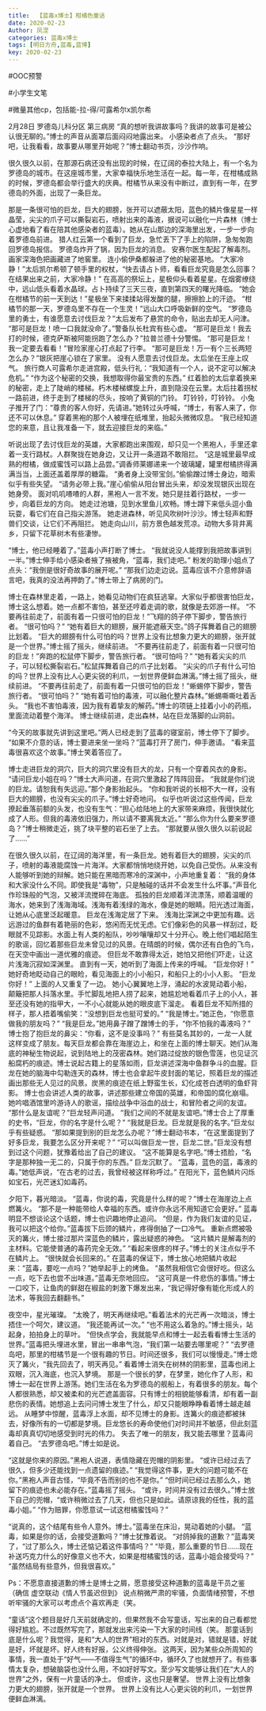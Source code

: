```yaml
---
title:  【蓝毒x博士】柑橘色童话
date: 2020-02-23
Author: 凤涅
categories: 蓝毒x博士
tags: [明日方舟,蓝毒,蓝博]
key: 2020-02-23
---
```


\#OOC预警

\#小学生文笔

\#微量其他cp，包括能-拉-得/可露希尔x凯尔希



2月28日 罗德岛儿科分区 第三病房
“真的想听我讲故事吗？我讲的故事可是被公认很无聊的。”博士的声音从面罩后面闷闷地露出来。
小感染者点了点头。
“那好吧，让我看看，故事要从哪里开始呢？”博士翻动书页，沙沙作响。

很久很久以前，在那源石病还没有出现的时候，在辽阔的泰拉大陆上，有一个名为罗德岛的城市。在这座城市里，大家幸福快乐地生活在一起。每一年，在柑橘成熟的时候，罗德岛都会举行盛大的庆典。柑橘节从来没有中断过，直到有一年，在罗德岛的外面，出现了一条巨龙。

那是一条很可怕的巨龙，巨大的翅膀，张开可以遮蔽太阳，蓝色的鳞片像星星一样晶莹，尖尖的爪子可以撕裂岩石，喷射出来的毒液，据说可以融化一片森林（博士心虚地看了看在陪其他感染者的蓝毒）。她从在山那边的深海里出发，一步一步向着罗德岛前进。
猎人红云第一个看到了巨龙，急忙丢下了手上的陷阱，急匆匆跑回罗德岛报信。
罗德岛炸开了锅，因为巨龙的消息。
安赛尔医生配起了解毒剂。
画家深海色把画藏进了地窖里。
连小偷伊桑都躲进了他的秘密基地。
“大家冷静！”太后凯尔希顿了顿手里的权杖，“快去请占卜师，看看巨龙究竟是怎么回事？在结果出来之前，大家冷静！”
在高高的祭坛上，星极仰头看着星星。在烟雾缭绕中，远山低头看着水晶球。占卜持续了三天三夜，直到第四天的曙光降临。
“她会在柑橘节的前一天到达！”星极坐下来揉揉站得发酸的腿，擦擦脸上的汗迹。
“柑橘节的那一天，罗德岛里不存在一个生灵！”远山大口呼吸新鲜的空气。
“罗德岛里的勇士，有谁愿意去讨伐巨龙？”太后发布了悬赏的命令，贴出去却无人问津。
“那可是巨龙！喷一口我就没命了。”警备队长杜宾有些心虚。
“那可是巨龙！我去打的时候，德克萨斯被阿能拐跑了怎么办？”拉普兰德十分警惕。
“那可是巨龙！我一定要去看看！”冒险家崖心打点起了行李。
“那可是巨龙！万一有个三长两短怎么办？”银灰把崖心锁在了家里。
没有人愿意去讨伐巨龙。太后坐在王座上叹气。
旅行商人可露希尔走进宫殿，低头行礼：“我知道有一个人，说不定可以解决危机。”
“作为这个秘密的交换，我想取得你最宝贵的东西。”
红着脸的太后拿着换来的秘密，走上了陡峭的楼梯。朽木楼梯螺旋上升，直到隐没在云里。太后拄着拐杖一路前进，终于走到了楼梯的尽头，按响了黄铜的门铃。
叮铃铃，叮铃铃。
小兔子推开了门：“尊贵的客人你好，先请进。”她转过头呼喊，“博士，有客人来了，你还不可以休息。”
穿着黑袍的那个人被埋在纸堆里，抬起头微微叹息。
“我已经知道您的来意，且让我准备一下，就去迎接巨龙的来临。”

听说出现了去讨伐巨龙的英雄，大家都跑出来围观，却只见一个黑袍人，手里还拿着一支行路杖。人群聚拢在她身边，又让开一条道路不敢阻拦。
“这是城里最早成熟的柑橘，做成蜜饯可以路上品尝。”调香师莱娜递来一个玻璃罐，罐里柑橘挤得满满当当，上面还盖着厚厚的糖霜。
“勇者身上没带宝剑。”偷偷蹭过博士身边，暗索似乎有些失望。
“请务必带上我。”崖心偷偷从阳台冒出头来，却没发现银灰出现在她身旁。
面对叽叽喳喳的人群，黑袍人一言不发。她只是拄着行路杖，一步一步，向着巨龙的方向。
她走过池塘，见到水里鱼儿欢畅。博士蹲下来低头逗小鱼玩耍，看它们在自己指尖游荡。
她走进森林，听见风吹树叶沙沙。博士轻声和野兽们交谈，让它们不再阻拦。
她走向山川，前方景色越发荒凉。动物大多背井离乡，只留下花草树木有些凄惨。

“博士，他已经睡着了。”蓝毒小声打断了博士。
“我就说没人能撑到我把故事讲到一半。”博士伸手给小感染者掖了掖被角，“蓝毒，我们走吧。”
粉发的助理小姐点了点头：“我倒是很好奇故事的展开呢。”
“那我们边走边说。蓝毒应该不介意修辞语言吧，我真的没法再押韵了。”博士带上了病房的门。

博士在森林里走着，一路上，她看见动物们在疯狂逃窜。大家似乎都很害怕巨龙，博士这么想着。她一点都不害怕，甚至还哼着走调的歌，就像是去郊游一样。
“不要再往前走了，前面有着一只很可怕的巨龙！”飞翔的鸽子停下脚步，警告旅行者。
“很可怕吗？”
“她有着巨大的翅膀，展开能遮蔽天空。”鸽子挥舞着自己的翅膀比划着。
“巨大的翅膀有什么可怕的吗？世界上没有比想象力更大的翅膀，张开就是一个世界。”博士摇了摇头，继续前进。
“不要再往前走了，前面有着一只很可怕的巨龙！”奔跑的松鼠停下脚步，警告旅行者。
“很可怕吗？”
“她有着尖尖的爪子，可以轻松撕裂岩石。”松鼠挥舞着自己的爪子比划着。
“尖尖的爪子有什么可怕的吗？世界上没有比人心更尖锐的利爪，一划世界便鲜血淋漓。”博士摇了摇头，继续前进。
“不要再往前走了，前面有着一只很可怕的巨龙！”蜥蜴停下脚步，警告旅行者。
“很可怕吗？”
“她有着可怕的毒液，可以融化整片森林。”蜥蜴嘶嘶吐着舌头。
“我也不害怕毒液，因为我有着挚友的解药。”博士的项链上挂着小小的药瓶，里面流动着整个海洋。
博士继续前进，走出森林，站在巨龙落脚的山洞前。

“今天的故事就先讲到这里吧。”两人已经走到了蓝毒的寝室前，博士停下了脚步。
“如果不介意的话，博士要进来坐一坐吗？”蓝毒打开了房门，伸手邀请。
“看来蓝毒很喜欢这个故事。”博士笑着答应了。

博士走进巨龙的洞穴，巨大的洞穴里没有巨大的龙，只有一个穿着风衣的身影。
“请问巨龙小姐在吗？”博士大声问道，在洞穴里激起了阵阵回音。
“我就是你们说的巨龙。请恕我有失远迎。”那个身影抬起头。
“你和我听说的长相不大一样，没有巨大的翅膀，也没有尖尖的爪子。”博士好奇地问。
似乎也听说过这些传闻，巨龙撩起垂落前额的头发，也没有生气：“担心给陆地上的大家带来麻烦，我很快就化成了人形。但我的毒液依旧强力，所以请不要离我太近。”
“那么你为什么要来罗德岛？”博士稍微走近，挑了块平整的岩石坐了上去。
“那就要从很久很久以前说起了……”

在很久很久以前，在辽阔的海洋里，有一条巨龙。她有着巨大的翅膀，尖尖的爪子，喷射的毒液能腐蚀一片海洋。大家都悄悄地绕开她，以免自己受伤。从来没有人能够听到她的辩解。她只能在黑暗而寒冷的深渊中，小声地重复着：
“我的身体和大家没什么不同。即使我是“毒物”，只是触碰的话并不会发生什么坏事。”声音化作珍珠般的气泡，又被洋流搅碎在海底。
孤独的巨龙顺着洋流漂荡，顺着温暖的海水，她来到了浅海海域。浅海有着浅绿的海水，像是她的眼睛。阳光透过海面，让她从心底里泛起暖意。
巨龙在浅海定居了下来。
浅海比深渊之中更加有趣。远远游过的鱼群有着艳丽的色彩，悠闲而无忧无虑。它们像彩色的风暴一样刮过，眨眼就不见踪影。水面上有人类的船队，吵吵嚷嚷却又十分开心。晚上他们唱起陌生的歌谣，回忆着那些巨龙未曾见过的风景。在晴朗的时候，偶尔还有白色的飞鸟，在天空中画出一道优雅的痕迹。
但巨龙不敢靠得太近，她怕又把他们吓走，让这片浅海沉寂如深渊里。
直到有一天，她听到了海面上传来的呼喊。
“巨龙你好！”
她好奇地眨动自己的眼睑，看见海面上的小小船只，和船只上的小小人影。
“巨龙你好！”
上面的人又重复了一边。
她小心翼翼地上浮，涌起的水波晃动着小船，颠簸把那人抖落水里。手忙脚乱地把人捞了起来，她尴尬地看着爪子上的小人，甚至还没有她的指甲大，一不小心就能从她的眼皮底下溜走。
看着巨龙不知所措的样子，那人捂着嘴偷笑：“没想到巨龙也挺可爱的。”
“我是博士。”她正色，“你愿意做我的朋友吗？”
“我是巨龙。”她用鼻子蹭了蹭博士的手，“你不怕我的毒液吗？”
博士抱了抱巨龙的鼻尖：“你看，这不是没事吗？”
有些莫名其妙的，一龙一人就这样变成了朋友。每天巨龙都会靠在海崖边上，和坐在上面的博士聊天。她们从海底的神秘生物说起，说到陆地上的茂密森林。她们路过绽放的银色雪莲，也见证沉船腐朽的痕迹。博士说起古籍上的星落如雨，巨龙讲述深海中鱼群争斗的血腥。巨龙在她的脑海中勾勒连天的森林，博士也会拿起牛皮封面的笔记，照着巨龙的描述画出那些无人见过的风景。炭黑的痕迹在纸上野蛮生长，幻化成苍白透明的鱼虾背影。
博士也会讲述人类的故事，讲述那些建立帝国的英雄，和帝国的腐化崩塌。她吟唱酒馆里吟游诗人的歌谣，描绘战争中浴血的战士，和冒险者之间的友谊。
“那什么是友谊呢？”巨龙轻声问道。
“我们之间的不就是友谊吧。”博士合上了厚重的史书，“巨龙，你的名字是什么呢？”
“我就是巨龙。巨龙就是我的名字。”巨龙似乎有些疑惑。
“那如果提到别的巨龙怎么办呢？”博士翻动书本，“在这里面提到了好多巨龙，我要怎么区分开来呢？”
“可以叫做巨龙一世，巨龙二世。”巨龙没有想到过这个问题，犹豫着给出了自己的建议。
“这不能算是名字吧。”博士捂脸，“名字是那种独一无二的，只属于你的东西。”
巨龙沉默了。
“蓝毒，蓝色的蓝，毒液的毒。”她低声说，“在古老的过去，我曾经被这样称呼过。”
在阳光下，蓝色鳞片闪烁如宝石，光芒迷幻如毒药。

夕阳下，暮光暗淡。
“蓝毒，你说的毒，究竟是什么样的呢？”博士在海崖边上点燃篝火。
“那不是一种能带给人幸福的东西。或许你永远不用知道它会更好。”
蓝毒明显不想谈论这个话题，博士也识趣地停止追问。
“但是，作为我们友谊的见证，我可以把这个给你。”蓝毒拔下后颈的鳞片，疼得倒抽了一口冷气。
重新点燃被吸灭的篝火，博士接过那片深蓝色的鳞片，露出疑惑的神色。
“这片鳞片是解毒剂的主材料。它能使普通的毒药完全无效。”
“看起来很疼的样子。”博士的关注点似乎不在鳞片上。
“很快就会长回来的。”
在蓝毒的保证下，博士放心地把鳞片收起来：“蓝毒，要吃一点吗？”她举起手上的烤鱼。
“虽然我相信它会很好吃。但这么一点，吃下去也尝不出味道。”蓝毒无奈地回应。
“这可真是一件悲伤的事情。”博士一口咬下，让鱼肉的鲜甜在椒盐的刺激下爆发出来，“我记得好像有能化形成人的法术，等我回去翻翻书。”

夜空中，星光璀璨。
“太晚了，明天再继续吧。”看着法术的光芒再一次暗淡，博士捂住一个呵欠，建议道。
“我还能再试一次。”
“也不用这么着急的。”博士摇头，站起身，拍拍身上的草叶。
“但快点学会，我就能早点和博士一起去看看博士生活的世界。”蓝毒把头埋进水里，冒出一串串气泡，“我们第一站要去哪里呢？”
“去罗德岛吧，那里的柑橘节是一个很有趣的节日。时间还很多，我们可以慢慢走。”博士熄灭了篝火，“我先回去了，明天再见。”
看着博士消失在树林的阴影里，蓝毒也闭上双眼，沉入海底，也沉入梦境。
那是一个很长的梦，在梦里，她化作了人形，和博士一起在世界上游荡。她们生活在名为罗德岛的舰船上，有着很多的朋友。每个人都很熟悉，却又被柔和的光芒遮盖面容。只有博士的相貌能够看清，却有着一副悲伤的表情。她想追上去问问博士发生了什么，却又只能眼睁睁看着博士越走越远。
从睡梦中惊醒，蓝毒浮上水面，却不见博士的身影。连篝火的痕迹都被抹去，好像所有的一切都是梦境。巨龙悠长的寿命使他们对时间并不敏感，但此刻蓝毒却真真切切地感受到时光的伟力。
失去了唯一的朋友，我又能去哪里？蓝毒问着自己。
“去罗德岛吧。”博士如是说。

“这就是你来的原因。”黑袍人说道，表情隐藏在兜帽的阴影里。
“或许已经过去了很久，但多少还能找到一点遗留的痕迹。”
“我觉得这件事，更大的问题可能不在你。”黑袍人声音古怪，“毕竟不告而别的也不是你。”
“但时间已经过去那么久，她留下的痕迹也未必能存在。”蓝毒摇了摇头。
“或许，时间并没有过去很久。”博士放下自己的兜帽，“或许稍微过去了几天，但也只是如此。请原谅我的任性，我的蓝毒小姐。”
“作为赔罪，你愿意试一试这柑橘蜜饯吗？”

“说真的，这个结尾有些令人意外。博士。”蓝毒坐在床沿，晃动着她的小腿。
“蓝毒，如果是你的话，会接受道歉吗？”博士犹豫着说。
“对鸽掉我的道歉？”蓝毒笑了，“过了那么久，博士还惦记着这件事情吗？”
“毕竟，那么重要的节日……现在补送巧克力什么的好像意义也不大，如果是柑橘蜜饯的话，蓝毒小姐会接受吗？”
“虽然结局有些意外，但我很喜欢。”

Ps：不愿意直接道歉的博士是博士之屑，愿意接受这种道歉的蓝毒是干员之鉴（确信
虚空联动《情人节虽迟但到》
说点稍微严肃的牢骚，负面情绪预警，不想听牢骚的大家可以考虑点个喜欢再走（笑。
&nbsp;

“童话”这个题目是好几天前就确定的，但果然我不会写童话，写出来的自己看都觉得好尴尬。不过既然写完了，那就发出来污染一下大家的时间线（笑。
那童话到底是什么呢？我觉得，是和“大人的世界”相对的东西。对就是对，错就是错，好就是好，坏就是坏。好人终有好报，公义终得伸张。
这两天，因为某些众所周知的事情，我一直处于“好气——不值得生气”的循环中，循环久了也就想开了。有些事情太复杂，想破脑袋也没什么用，不如好好写文。至少写文能够让我们在“大人的世界”之外，保有一片童话的净土。
但或许，这也只是奢望。
世界上没有比想象力更大的翅膀，张开就是一个世界。
世界上没有比人心更尖锐的利爪，一划世界便鲜血淋漓。
